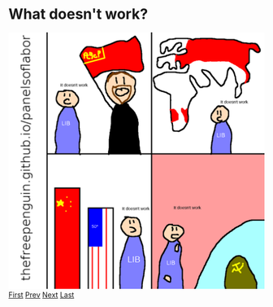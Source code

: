 # What doesn't work?
![](images/34.png)
[First](1.md) [Prev](33.md) [Next](last.md) [Last](last.md)
